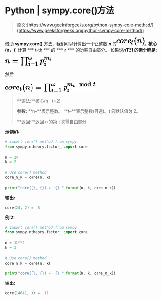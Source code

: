 # Python | sympy.core()方法

> 原文:[https://www.geeksforgeeks.org/python-sympy-core-method/](https://www.geeksforgeeks.org/python-sympy-core-method/)

借助 **sympy.core()** 方法，我们可以计算出一个正整数 ***n*** 的![core_t(n)](img/131b1e374b7e0e1c600f1881f2925a43.png "Rendered by QuickLaTeX.com")。**核心(n，t)** 计算 *** t-th *** 的 *** n *** 的功率自由部分。
如果说***n*T21 的素分解是:**

![n = \prod_{i=1}^\omega p_i^{m_i}](img/4076aa9f62cfdebb8f1194367f6b472f.png "Rendered by QuickLaTeX.com")

然后

![core_t(n) = \prod_{i=1}^\omega p_i^{m_i \mod t}](img/e8554a37156cbff7504462b01a190ca7.png "Rendered by QuickLaTeX.com")

> **语法:**核心(n，t=2)
> 
> **参数:**
> **n–**表示整数。
> **t–**表示整数(可选)。t 的默认值为 2。
> 
> **返回:**返回 n 的第 t 次幂自由部分

**示例#1:**

```py
# import core() method from sympy
from sympy.ntheory.factor_ import core

n = 24
k = 2

# Use core() method 
core_n_k = core(n, k) 

print("core({}, {}) =  {} ".format(n, k, core_n_k)) 
```

**输出:**

```py
core(24, 2) =  6 

```

**例 2:**

```py
# import core() method from sympy
from sympy.ntheory.factor_ import core

n = 11**4
k = 3

# Use core() method 
core_n_k = core(n, k) 

print("core({}, {}) =  {} ".format(n, k, core_n_k))
```

**输出:**

```py
core(14641, 3) =  11 

```